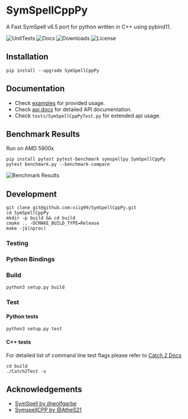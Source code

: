 # SymSpellCppPy
A Fast SymSpell v6.5 port for python written in C++ using pybind11.

![UnitTests](https://img.shields.io/github/workflow/status/viig99/SymSpellCppPy/UnitTests?style=flat-square)
![Docs](https://img.shields.io/readthedocs/symspellcpppy?style=flat-square)
![Downloads](https://img.shields.io/pypi/dm/SymSpellCppPy?style=flat-square)
![License](https://img.shields.io/github/license/viig99/SymSpellCppPy?style=flat-square)

## Installation
```shell script
pip install --upgrade SymSpellCppPy
```

## Documentation
* Check [examples](https://symspellcpppy.readthedocs.io/en/latest/Examples.html) for provided usage.
* Check [api docs](https://symspellcpppy.readthedocs.io/en/latest/SymSpellCppPy.html#pybind11-binding-for-symspellpy) for detailed API documentation.
* Check `tests/SymSpellCppPyTest.py` for extended api usage.

## Benchmark Results
Run on AMD 5900x
```shell script
pip install pytest pytest-benchmark symspellpy SymSpellCppPy
pytest benchmark.py --benchmark-compare
```
![Benchmark Results](https://github.com/viig99/SymSpellCppPy/blob/master/resources/benchmark.png?raw=true)

## Development
```shell script
git clone git@github.com:viig99/SymSpellCppPy.git
cd SymSpellCppPy
mkdir -p build && cd build
cmake .. -DCMAKE_BUILD_TYPE=Release
make -j$(nproc)
```

### Testing


### Python Bindings

### Build
```shell script
python3 setup.py build
```

### Test
#### Python tests
```shell script
python3 setup.py test
```

#### C++ tests
For detailed list of command line test flags please refer to [Catch 2 Docs](https://github.com/catchorg/Catch2/blob/master/docs/command-line.md#top)
```shell script
cd build
./Catch2Test -s
```

## Acknowledgements
* [SymSpell by @wolfgarbe](https://github.com/wolfgarbe/SymSpell)
* [SymspellCPP by @AtheS21](https://github.com/AtheS21/SymspellCPP)
